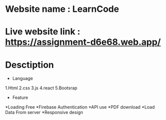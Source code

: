 
# Website name : LearnCode


# Live website link : https://assignment-d6e68.web.app/

# Desctiption 

* Language

1.Html
2.css
3.js
4.react
5.Bootsrap

* Feature 
  
*Loading Free
*Firebase Authentication
*API use
*PDF download
*Load Data From server
*Responsive design
